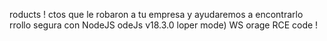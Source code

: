 roducts !
ctos que le robaron a tu empresa y ayudaremos a encontrarlo
rrollo segura con NodeJS 
odeJs v18.3.0
loper mode)
WS 
orage 
RCE code !
